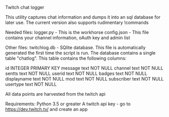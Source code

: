 Twitch chat logger

This utility captures chat information and dumps it into an sql database for later use. 
The current version also supports rudimentary !commands

Needed files:
logger.py - This is the workhorse
config.json - This file contains your channel information, oAuth key and admin list

Other files:
twitchlog.db - SQlite database. This file is automatically generated the first time the script is run. 
The database contains a single table "chatlog". This table contains the following columns:

id INTEGER PRIMARY KEY
message text NOT NULL
channel text NOT NULL
sentts text NOT NULL
userid text NOT NULL
badges text NOT NULL
displayname text NOT NULL
mod text NOT NULL
subscriber text NOT NULL
usertype text NOT NULL

All data points are harvested from the twitch api
    
Requirements:
Python 3.5 or greater
A twitch api key - go to https://dev.twitch.tv/ and create an app
